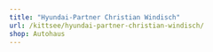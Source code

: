 ```yaml
---
title: "Hyundai-Partner Christian Windisch"
url: /kittsee/hyundai-partner-christian-windisch/
shop: Autohaus
---
```

